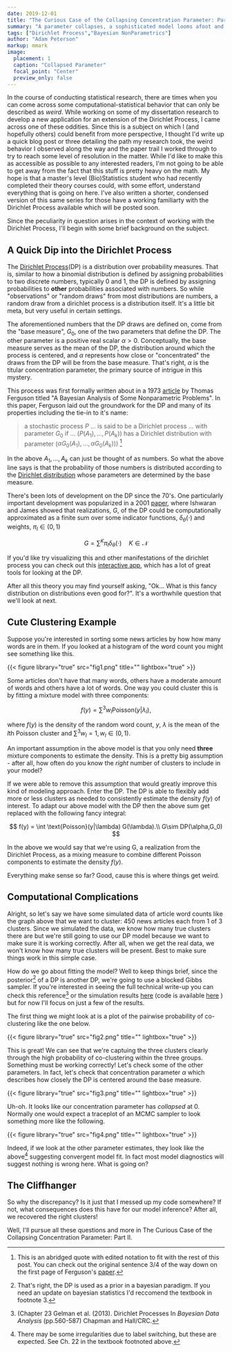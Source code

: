 ```yaml
---
date: 2019-12-01
title: "The Curious Case of the Collapsing Concentration Parameter: Part I"
summary: "A parameter collapses, a sophisticated model looms afoot and we find the start of a trail of clues in this unexpected mystery."
tags: ["Dirichlet Process","Bayesian NonParametrics"]
author: "Adam Peterson"
markup: mmark
image:
  placement: 1
  caption: "Collapsed Parameter"
  focal_point: "Center"
  preview_only: false
---
```


In the course of conducting statistical research, there are times when you can come across some computational-statistical behavior that can only be described as *weird*.
While working on some of my dissertation research to develop a new application for an extension of the Dirichlet Process,
I came across one of these oddities.  Since this is a subject on which I (and hopefully others) could benefit from more perspective, I thought I'd
write up a quick blog post or three detailing the path my research took, the weird behavior I observed along the way and the paper trail I worked through
to try to reach some level of resolution in the matter. While I'd like to make this as accessible as possible to any interested readers,
I'm not going to be able to get away from the fact that this stuff is pretty heavy on the math. My hope is that a master's level (Bio)Statistics student
who had recently completed their theory courses could, with some effort, understand everything that is going on here. I've also written a 
shorter, condensed version of this same series for those have a working familiarty with the Dirichlet Process available which will be posted soon.

Since the peculiarity in question arises in the context of working with the Dirichlet Process, I'll begin with some brief background on the subject.


## A Quick Dip into the Dirichlet Process

The [Dirichlet Process](https://en.wikipedia.org/wiki/Dirichlet_process)(DP) is a distribution over probability measures. That is, similar
to how a binomial distribution is defined by assigning probabilities to two discrete numbers, typically 0 and 1, the DP is defined 
by assigning probabilities to **other** probabilities associated with numbers. So while "observations" or "random draws" from most distributions
are numbers, a random draw from a dirichlet process is a distribution itself.  It's a little bit meta, but very useful in certain settings.

The aforementioned numbers that the DP draws are defined on, come from the "base measure", $G_0$, one of the two parameters that define the DP. The other parameter is a positive real
scalar $\alpha >0$. Conceptually, the base measure serves as the mean of the DP, the distribution around which the process is centered, and
$\alpha$ represents how close or "concentrated" the draws from the DP will be from the base measure. That's right, $\alpha$ is the titular concentration parameter, the 
primary source of intrigue in this mystery.

This process was first formally written about in a 1973 [article](https://www.jstor.org/stable/2958008?seq=1#metadata_info_tab_contents) by Thomas Ferguson titled 
"A Bayesian Analysis of Some Nonparametric Problems". In this paper, Ferguson laid out the groundwork for the DP and many of its properties including the 
tie-in to it's name:

> a stochastic process $P$ ... is said to be a Dirichlet process ... with parameter $G_0$ if ... $(P(A_1),...,P(A_k))$ has a Dirichlet distribution with parameter ($\alpha G_0(A_1),...,\alpha G_0(A_k)))$ [^1]

In the above $A_1,...,A_k$ can just be thought of as numbers. So what the above line says is that the probability of those numbers is distributed according to the [Dirichlet distribution](https://en.wikipedia.org/wiki/Dirichlet_distribution)
whose parameters are determined by the base measure.

There's been lots of development on the DP since the 70's. One particularly important development was popularized in a 2001 [paper](http://people.ee.duke.edu/~lcarin/Yuting3.3.06.pdf), where Ishwaran and James showed that realizations, $G$, 
of the DP could be computationally approximated as a finite sum over some indicator functions, $\delta_{\theta}(\cdot)$ and weights, $\pi_l \in (0,1)$  

$$
G  = \sum^K \pi_l \delta_{\theta}(\cdot) \quad K \in \mathcal{N}
$$

If you'd like try visualizing this and other manifestations of the dirichlet process you can check out this [interactive app](https://stablemarkets.shinyapps.io/dpmixapp/), which has a lot of great tools for looking at the DP.

After all this theory you may find yourself asking, "Ok... What is this fancy distribution on distributions even good for?". It's a worthwhile question that we'll look at next.


## Cute Clustering Example

Suppose you're interested in sorting some news articles by how how many words are in them.
If you looked at a histogram of the word count you might see something like this.

{{< figure library="true" src="fig1.png" title="" lightbox="true" >}}

Some articles don't have that many words, others have a moderate amount of words and others have a lot of words. One way you could cluster this is by
fitting a mixture model with three components:

$$
f(y) = \sum^{3} w_l \text{Poisson}(y|\lambda_l),
$$

where $f(y)$ is the density of the random word count, $y$, $\lambda$ is the mean of the $l$th Poisson cluster and $\sum^{3} w_l = 1, w_l \in (0,1)$.

An important assumption in the above model is that you only need **three** mixture components to estimate the density. This is a pretty big assumption - 
after all, how often do you know the *right* number of clusters to include in your model? 

If we were able to remove this assumption that would greatly improve this kind of modeling approach. Enter the DP.  The DP is able to flexibly add more 
or less clusters as needed to consistently estimate the density $f(y)$ of interest. To adapt our above model with the DP then the above sum get replaced with the following
fancy integral:

$$
f(y) = \int \text{Poisson}(y|\lambda) G(\lambda).\\
G\sim DP(\alpha,G_0)
$$

In the above we would say that we're using G, a realization from the Dirichlet Process, as a mixing measure to combine different Poisson components to estimate the density $f(y)$.


Everything make sense so far? Good, cause this is where things get weird.


## Computational Complications 


Alright, so let's say we have some simulated data of article word counts like the graph above that we want to cluster: 450 news articles each from 1 of 3 clusters. 
Since we simulated the data, we know how many true clusters there are but we're still going to use our DP model because we want to make sure it is working correctly. 
After all, when we get the real data, we won't know how many true clusters will be present. Best to make sure things work in this simple case. 

How do we go about fitting the model? Well to keep things brief, since the posterior[^2] of a DP is  another DP, we're going to use a blocked Gibbs sampler. If you're 
interested in seeing the full technical write-up you can check this reference[^3] or the simulation results [here](https://drive.google.com/file/d/18EZrw0hak00vXi2W5XUOl0Xz8n5w34x8/view?usp=sharing) (code is available [here](https://github.com/apeterson91/BEFcluster/blob/dad230313386839600fd63868022e79d928d5da7/src/rcppeigen_hello_world.cpp) )
but for now I'll focus on just a few of the results.

The first thing we might look at is a plot of the pairwise probability of co-clustering like the one below.

{{< figure library="true" src="fig2.png" title="" lightbox="true" >}}

This is great! We can see that we're captuing the three clusters clearly through the high probability of co-clustering within the three groups. Something must be working correctly!
Let's check some of the other parameters. In fact, let's check that concentration parameter $\alpha$ which describes how closely the DP is centered around the base measure.

{{< figure library="true" src="fig3.png" title="" lightbox="true" >}}

Uh-oh. It looks like our concentration parameter has *collapsed* at 0. Normally one would expect a traceplot of an MCMC sampler to look something more like the following.

{{< figure library="true" src="fig4.png" title="" lightbox="true" >}}

Indeed, if we look at the other parameter estimates, they look like the above[^4] suggesting convergent model fit. In fact most model diagnostics will suggest nothing is wrong here.
What is going on?

## The Cliffhanger
So why the discrepancy? Is it just that I messed up my code somewhere? If not, what consequences does this have for our model inference? After all, we recovered the right clusters!

Well, I'll pursue all these questions and more in The Curious Case of the Collapsing Concentration Parameter: Part II.



[^1]: This is an abridged quote with edited notation to fit with the rest of this post. You can check out the original sentence 3/4 of the way down on the first page of Ferguson's [paper](https://www.jstor.org/stable/2958008?seq=1#metadata_info_tab_contents).
[^2]: That's right, the DP is used as a prior in a bayesian paradigm. If you need an update on bayesian statistics I'd reccomend the textbook in footnote 3. 
[^3]: (Chapter 23 Gelman et al. (2013). Dirichlet Processes In *Bayesian Data Analysis* (pp.560-587) Chapman and Hall/CRC.
[^4]: There may be some irregularities due to label switching, but these are expected. See Ch. 22 in the textbook footnoted above.
